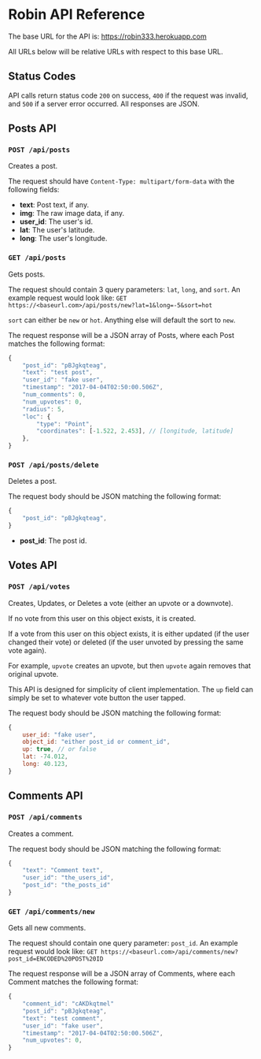 # Robin API Reference

The base URL for the API is: https://robin333.herokuapp.com

All URLs below will be relative URLs with respect to this base URL.

## Status Codes

API calls return status code ```200``` on success, ```400``` if the request was invalid, and ```500``` if a server error occurred. All responses are JSON.

## Posts API

### ```POST /api/posts```

Creates a post.

The request should have ```Content-Type: multipart/form-data``` with the following fields:
* **text**: Post text, if any.
* **img**: The raw image data, if any.
* **user_id**: The user's id.
* **lat**: The user's latitude.
* **long**: The user's longitude.


### ```GET /api/posts```

Gets posts.

The request should contain 3 query parameters: ```lat```, ```long```, and ```sort```. An example request would look like:
```GET https://<baseurl.com>/api/posts/new?lat=1&long=-5&sort=hot```

```sort``` can either be ```new``` or ```hot```. Anything else will default the sort to ```new```.

The request response will be a JSON array of Posts, where each Post matches the following format:
```javascript
{
    "post_id": "pBJgkqteag",
    "text": "test post",
    "user_id": "fake user",
    "timestamp": "2017-04-04T02:50:00.506Z",
    "num_comments": 0,
    "num_upvotes": 0,
    "radius": 5,
    "loc": {
        "type": "Point",
        "coordinates": [-1.522, 2.453], // [longitude, latitude]
    },
}
```

### ```POST /api/posts/delete```

Deletes a post.

The request body should be JSON matching the following format:
```javascript
{
    "post_id": "pBJgkqteag",
}
```
* **post_id**: The post id.

## Votes API

### ```POST /api/votes```

Creates, Updates, or Deletes a vote (either an upvote or a downvote).

If no vote from this user on this object exists, it is created.

If a vote from this user on this object exists, it is either updated (if the user changed their vote) or deleted (if the user unvoted by pressing the same vote again).

For example, ```upvote``` creates an upvote, but then ```upvote``` again removes that original upvote.

This API is designed for simplicity of client implementation. The ```up``` field can simply be set to whatever vote button the user tapped.

The request body should be JSON matching the following format:
```javascript
{
    user_id: "fake user",
    object_id: "either post_id or comment_id",
    up: true, // or false
    lat: -74.012,
    long: 40.123,
}
```

## Comments API

### ```POST /api/comments```

Creates a comment.

The request body should be JSON matching the following format:
```javascript
{
    "text": "Comment text",
    "user_id": "the_users_id",
    "post_id": "the_posts_id"
}
```


### ```GET /api/comments/new```

Gets all new comments.

The request should contain one query parameter: ```post_id```. An example request would look like:
```GET https://<baseurl.com>/api/comments/new?post_id=ENCODED%20POST%20ID```

The request response will be a JSON array of Comments, where each Comment matches the following format:
```javascript
{
    "comment_id": "cAKDkqtmel"
    "post_id": "pBJgkqteag",
    "text": "test comment",
    "user_id": "fake user",
    "timestamp": "2017-04-04T02:50:00.506Z",
    "num_upvotes": 0,
}
```
